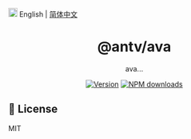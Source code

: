 <img src="https://gw.alipayobjects.com/zos/antfincdn/R8sN%24GNdh6/language.svg" width="18"> English | [简体中文](./zh-CN/README.zh-CN.md)


<h1 align="center">
<b>@antv/ava</b>
</h1>

<div align="center">
ava...


[![Version](https://badgen.net/npm/v/@antv/ava)](https://www.npmjs.com/@antv/ava)
[![NPM downloads](http://img.shields.io/npm/dm/@antv/ava.svg)](http://npmjs.com/@antv/ava)
</div>

## 📄 License

MIT
